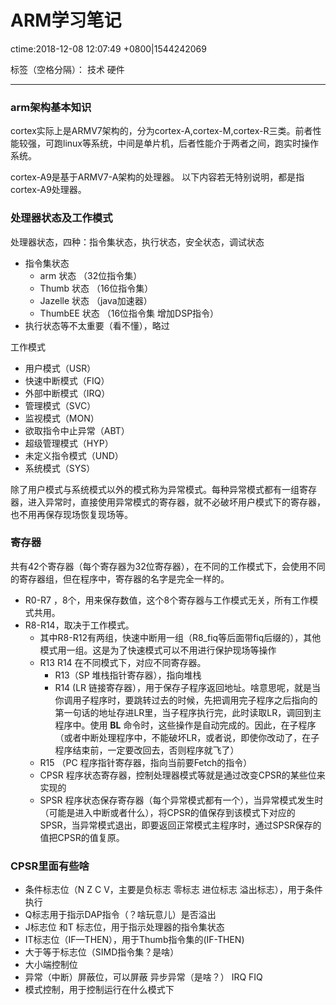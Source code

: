 ﻿# ARM学习笔记
ctime:2018-12-08 12:07:49 +0800|1544242069

标签（空格分隔）： 技术 硬件

---
### arm架构基本知识
cortex实际上是ARMV7架构的，分为cortex-A,cortex-M,cortex-R三类。前者性能较强，可跑linux等系统，中间是单片机，后者性能介于两者之间，跑实时操作系统。

cortex-A9是基于ARMV7-A架构的处理器。
以下内容若无特别说明，都是指cortex-A9处理器。

### 处理器状态及工作模式
处理器状态，四种：指令集状态，执行状态，安全状态，调试状态

- 指令集状态
    - arm 状态 （32位指令集）
    - Thumb 状态 （16位指令集）
    - Jazelle 状态 （java加速器）
    - ThumbEE 状态 （16位指令集 增加DSP指令）
- 执行状态等不太重要（看不懂），略过

工作模式
- 用户模式（USR）
- 快速中断模式（FIQ）
- 外部中断模式（IRQ）
- 管理模式（SVC）
- 监视模式（MON）
- 欲取指令中止异常（ABT）
- 超级管理模式（HYP）
- 未定义指令模式（UND）
- 系统模式（SYS）

除了用户模式与系统模式以外的模式称为异常模式。每种异常模式都有一组寄存器，进入异常时，直接使用异常模式的寄存器，就不必破坏用户模式下的寄存器，也不用再保存现场恢复现场等。

### 寄存器
共有42个寄存器（每个寄存器为32位寄存器），在不同的工作模式下，会使用不同的寄存器组，但在程序中，寄存器的名字是完全一样的。

- R0-R7 ，8个，用来保存数值，这个8个寄存器与工作模式无关，所有工作模式共用。
- R8-R14，取决于工作模式。
    - 其中R8-R12有两组，快速中断用一组（R8_fiq等后面带fiq后缀的），其他模式用一组。这是为了快速模式可以不用进行保护现场等操作
    - R13 R14 在不同模式下，对应不同寄存器。
        - R13（SP 堆栈指针寄存器），指向堆栈
        - R14 (LR 链接寄存器），用于保存子程序返回地址。啥意思呢，就是当你调用子程序时，要跳转过去的时候，先把调用完子程序之后指向的第一句话的地址存进LR里，当子程序执行完，此时读取LR，调回到主程序中。使用 **BL** 命令时，这些操作是自动完成的。因此，在子程序（或者中断处理程序中，不能破坏LR，或者说，即使你改动了，在子程序结束前，一定要改回去，否则程序就飞了）
    - R15 （PC 程序指针寄存器，指向当前要Fetch的指令）
    - CPSR 程序状态寄存器，控制处理器模式等就是通过改变CPSR的某些位来实现的
    - SPSR 程序状态保存寄存器（每个异常模式都有一个），当异常模式发生时（可能是进入中断或者什么），将CPSR的值保存到该模式下对应的SPSR，当异常模式退出，即要返回正常模式主程序时，通过SPSR保存的值把CPSR的值复原。

### CPSR里面有些啥
- 条件标志位（N Z C V，主要是负标志  零标志   进位标志  溢出标志），用于条件执行
- Q标志用于指示DAP指令（？啥玩意儿）是否溢出
- J标志位 和T 标志位，用于指示处理器的指令集状态
- IT标志位（IF—THEN），用于Thumb指令集的(IF-THEN)
- 大于等于标志位（SIMD指令集？是啥）
- 大小端控制位
- 异常（中断）屏蔽位，可以屏蔽 异步异常（是啥？） IRQ FIQ
- 模式控制，用于控制运行在什么模式下
    




